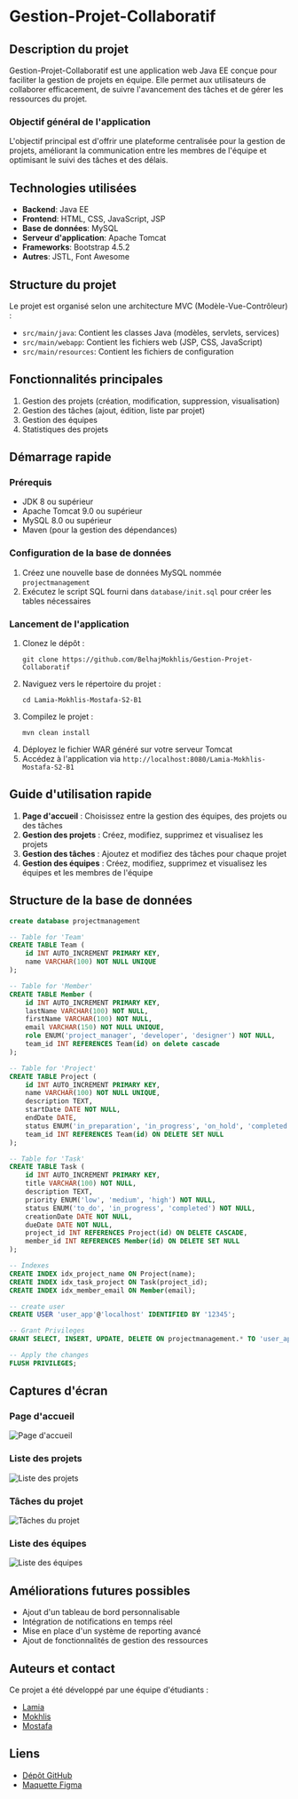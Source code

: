 # Gestion-Projet-Collaboratif

## Description du projet
Gestion-Projet-Collaboratif est une application web Java EE conçue pour faciliter la gestion de projets en équipe. Elle permet aux utilisateurs de collaborer efficacement, de suivre l'avancement des tâches et de gérer les ressources du projet.

### Objectif général de l'application
L'objectif principal est d'offrir une plateforme centralisée pour la gestion de projets, améliorant la communication entre les membres de l'équipe et optimisant le suivi des tâches et des délais.

## Technologies utilisées
- **Backend**: Java EE
- **Frontend**: HTML, CSS, JavaScript, JSP
- **Base de données**: MySQL
- **Serveur d'application**: Apache Tomcat
- **Frameworks**: Bootstrap 4.5.2
- **Autres**: JSTL, Font Awesome

## Structure du projet
Le projet est organisé selon une architecture MVC (Modèle-Vue-Contrôleur) :
- `src/main/java`: Contient les classes Java (modèles, servlets, services)
- `src/main/webapp`: Contient les fichiers web (JSP, CSS, JavaScript)
- `src/main/resources`: Contient les fichiers de configuration

## Fonctionnalités principales
1. Gestion des projets (création, modification, suppression, visualisation)
2. Gestion des tâches (ajout, édition, liste par projet)
3. Gestion des équipes
4. Statistiques des projets

## Démarrage rapide

### Prérequis
- JDK 8 ou supérieur
- Apache Tomcat 9.0 ou supérieur
- MySQL 8.0 ou supérieur
- Maven (pour la gestion des dépendances)

### Configuration de la base de données
1. Créez une nouvelle base de données MySQL nommée `projectmanagement`
2. Exécutez le script SQL fourni dans `database/init.sql` pour créer les tables nécessaires

### Lancement de l'application
1. Clonez le dépôt :
   ```
   git clone https://github.com/BelhajMokhlis/Gestion-Projet-Collaboratif
   ```
2. Naviguez vers le répertoire du projet :
   ```
   cd Lamia-Mokhlis-Mostafa-S2-B1
   ```
3. Compilez le projet :
   ```
   mvn clean install
   ```
4. Déployez le fichier WAR généré sur votre serveur Tomcat
5. Accédez à l'application via `http://localhost:8080/Lamia-Mokhlis-Mostafa-S2-B1`

## Guide d'utilisation rapide
1. **Page d'accueil** : Choisissez entre la gestion des équipes, des projets ou des tâches
2. **Gestion des projets** : Créez, modifiez, supprimez et visualisez les projets
3. **Gestion des tâches** : Ajoutez et modifiez des tâches pour chaque projet
4. **Gestion des équipes** : Créez, modifiez, supprimez et visualisez les équipes et les membres de l'équipe

## Structure de la base de données

```sql
create database projectmanagement

-- Table for 'Team'
CREATE TABLE Team (
    id INT AUTO_INCREMENT PRIMARY KEY,
    name VARCHAR(100) NOT NULL UNIQUE
);

-- Table for 'Member'
CREATE TABLE Member (
    id INT AUTO_INCREMENT PRIMARY KEY,
    lastName VARCHAR(100) NOT NULL,
    firstName VARCHAR(100) NOT NULL,
    email VARCHAR(150) NOT NULL UNIQUE,
    role ENUM('project_manager', 'developer', 'designer') NOT NULL,
    team_id INT REFERENCES Team(id) on delete cascade
);

-- Table for 'Project'
CREATE TABLE Project (
    id INT AUTO_INCREMENT PRIMARY KEY,
    name VARCHAR(100) NOT NULL UNIQUE,
    description TEXT,
    startDate DATE NOT NULL,
    endDate DATE,
    status ENUM('in_preparation', 'in_progress', 'on_hold', 'completed', 'canceled') NOT NULL,
    team_id INT REFERENCES Team(id) ON DELETE SET NULL
);

-- Table for 'Task'
CREATE TABLE Task (
    id INT AUTO_INCREMENT PRIMARY KEY,
    title VARCHAR(100) NOT NULL,
    description TEXT,
    priority ENUM('low', 'medium', 'high') NOT NULL,
    status ENUM('to_do', 'in_progress', 'completed') NOT NULL,
    creationDate DATE NOT NULL,
    dueDate DATE NOT NULL,
    project_id INT REFERENCES Project(id) ON DELETE CASCADE,
    member_id INT REFERENCES Member(id) ON DELETE SET NULL
);

-- Indexes
CREATE INDEX idx_project_name ON Project(name);
CREATE INDEX idx_task_project ON Task(project_id);
CREATE INDEX idx_member_email ON Member(email);

-- create user
CREATE USER 'user_app'@'localhost' IDENTIFIED BY '12345';

-- Grant Privileges
GRANT SELECT, INSERT, UPDATE, DELETE ON projectmanagement.* TO 'user_app'@'localhost';

-- Apply the changes
FLUSH PRIVILEGES;

```

## Captures d'écran


### Page d'accueil
![Page d'accueil](https://raw.githubusercontent.com/BelhajMokhlis/Gestion-Projet-Collaboratif/refs/heads/main/captures/Home.png)

### Liste des projets
![Liste des projets](https://raw.githubusercontent.com/BelhajMokhlis/Gestion-Projet-Collaboratif/refs/heads/main/captures/ProjectList.png)

### Tâches du projet
![Tâches du projet](https://raw.githubusercontent.com/BelhajMokhlis/Gestion-Projet-Collaboratif/refs/heads/main/captures/ProjectTasks.png)

### Liste des équipes
![Liste des équipes](https://raw.githubusercontent.com/BelhajMokhlis/Gestion-Projet-Collaboratif/refs/heads/main/captures/TeamsList.png)

## Améliorations futures possibles
- Ajout d'un tableau de bord personnalisable
- Intégration de notifications en temps réel
- Mise en place d'un système de reporting avancé
- Ajout de fonctionnalités de gestion des ressources

## Auteurs et contact
Ce projet a été développé par une équipe d'étudiants :

- [Lamia](https://github.com/TERMOUSSI-LAMIAA)
- [Mokhlis](https://github.com/BelhajMokhlis)
- [Mostafa](https://github.com/MesVortex)

## Liens
- [Dépôt GitHub](https://github.com/BelhajMokhlis/Gestion-Projet-Collaboratif)
- [Maquette Figma](https://www.figma.com/design/l4rcFCZMuQOqWXFlCdEZTS/gestProjet?node-id=0-1&node-type=canvas&t=nPrejUxfz3BIfkO7-0)


